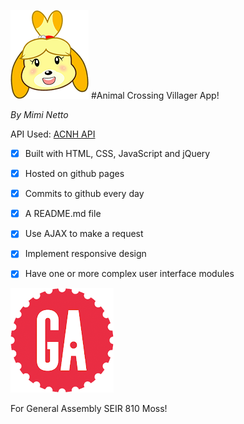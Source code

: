 ![Animal Crossing](/img/nookabel.png)  #Animal Crossing Villager App!

_By Mimi Netto_

API Used: [ACNH API](http://acnhapi.com/)

- [x] Built with HTML, CSS, JavaScript and jQuery
- [x] Hosted on github pages
- [x] Commits to github every day
- [x] A README.md file
- [x] Use AJAX to make a request
- [x] Implement responsive design
- [x] Have one or more complex user interface modules


![ga](/img/gaLogo.png) <br>

For General Assembly SEIR 810 Moss!

